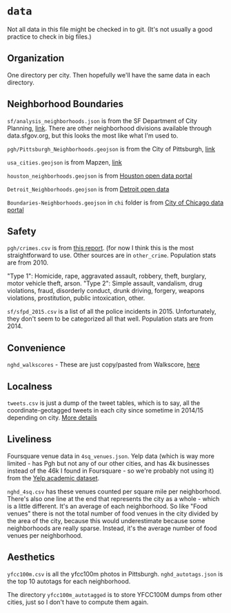 # `data`

Not all data in this file might be checked in to git. (It's not usually a good practice to check in big files.)

## Organization
One directory per city. Then hopefully we'll have the same data in each directory.

## Neighborhood Boundaries
`sf/analysis_neighborhoods.json` is from the SF Department of City Planning, [link](https://data.sfgov.org/Geographic-Locations-and-Boundaries/Analysis-Neighborhoods/p5b7-5n3h#). There are other neighborhood divisions available through data.sfgov.org, but this looks the most like what I'm used to.

`pgh/Pittsburgh_Neighborhoods.geojson` is from the City of Pittsburgh, [link](https://data.wprdc.org/dataset/pittsburgh-neighborhoods2de67)

`usa_cities.geojson` is from Mapzen, [link](https://mapzen.com/data/borders/)

`houston_neighborhoods.geojson` is from [Houston open data portal](http://data.ohouston.org/dataset/city-of-houston-super-neighborhoods)

`Detroit_Neighborhoods.geojson` is from [Detroit open data](https://data.detroitmi.gov/Government/Detroit-Neighborhoods/5mn6-ihjv)

`Boundaries-Neighborhoods.geojson` in `chi` folder is from [City of Chicago data portal](https://data.cityofchicago.org/Facilities-Geographic-Boundaries/Boundaries-Neighborhoods/bbvz-uum9)
## Safety

`pgh/crimes.csv` is from [this report](http://apps.pittsburghpa.gov/pghbop/ANNUAL_REPORT_DRAFT_2015_May_31.pdf). (for now I think this is the most straightforward to use. Other sources are in `other_crime`. Population stats are from 2010.

"Type 1": Homicide, rape, aggravated assault, robbery, theft, burglary, motor vehicle theft, arson. "Type 2": Simple assault, vandalism, drug violations, fraud, disorderly conduct, drunk driving, forgery, weapons violations, prostitution, public intoxication, other.

`sf/sfpd_2015.csv` is a list of all the police incidents in 2015. Unfortunately, they don't seem to be categorized all that well. Population stats are from 2014.

## Convenience

`nghd_walkscores` - These are just copy/pasted from Walkscore, [here](https://www.walkscore.com/CA/San_Francisco)

## Localness

`tweets.csv` is just a dump of the tweet tables, which is to say, all the coordinate-geotagged tweets in each city since sometime in 2014/15 depending on city. [More details](talesnideas.blogspot.com/2016/02/welcome-to-domo.html)

## Liveliness

Foursquare venue data in `4sq_venues.json`. Yelp data (which is way more limited - has Pgh but not any of our other cities, and has 4k businesses instead of the 46k I found in Foursquare - so we're probably not using it) from the [Yelp academic dataset](https://www.yelp.com/dataset_challenge/dataset).

`nghd_4sq.csv` has these venues counted per square mile per neighborhood. There's also one line at the end that represents the city as a whole - which is a little different. It's an average of each neighborhood. So like "Food venues" there is not the total number of food venues in the city divided by the area of the city, because this would underestimate because some neighborhoods are really sparse. Instead, it's the average number of food venues per neighborhood.

## Aesthetics
`yfcc100m.csv` is all the yfcc100m photos in Pittsburgh. `nghd_autotags.json` is the top 10 autotags for each neighborhood.

The directory `yfcc100m_autotagged` is to store YFCC100M dumps from other cities, just so I don't have to compute them again.
